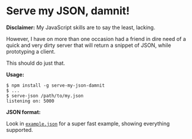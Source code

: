 Serve my JSON, damnit!
======================

**Disclaimer:** My JavaScript skills are to say the least, lacking.

However, I have on more than one occasion had a friend in dire need
of a quick and very dirty server that will return a snippet of JSON,
while prototyping a client.

This should do just that.

**Usage:**

    $ npm install -g serve-my-json-damnit
    $ ...
    $ serve-json /path/to/my.json
    listening on: 5000

**JSON format:**

Look in [`example.json`](example.json) for a super fast example, showing everything supported.
